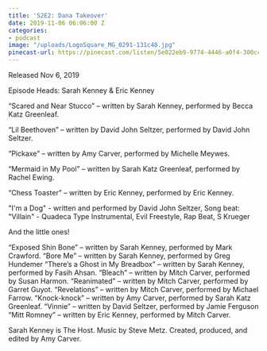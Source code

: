 ```yaml
---
title: 'S2E2: Dana Takeover'
date: 2019-11-06 06:06:00 Z
categories:
- podcast
image: "/uploads/LogoSquare_MG_0291-131c48.jpg"
pinecast-url: https://pinecast.com/listen/5e022eb9-9774-4446-a0f4-300ccb927e6e.mp3
---
```


Released Nov 6, 2019 

Episode Heads: Sarah Kenney & Eric Kenney

“Scared and Near Stucco” – written by Sarah Kenney, performed by Becca Katz Greenleaf.

“Lil Beethoven” – written by David John Seltzer, performed by David John Seltzer.

“Pickaxe” – written by Amy Carver, performed by Michelle Meywes.

“Mermaid in My Pool” – written by Sarah Katz Greenleaf, performed by Rachel Ewing.

“Chess Toaster” – written by Eric Kenney, performed by Eric Kenney.

"I'm a Dog" - written and performed by David John Seltzer, Song beat: "Villain" - Quadeca Type Instrumental, Evil Freestyle, Rap Beat, S Krueger

And the little ones! 

“Exposed Shin Bone” – written by Sarah Kenney, performed by Mark Crawford. “Bore Me” – written by Sarah Kenney, performed by Greg Hundemer “There’s a Ghost in My Breadbox” – written by Sarah Kenney, performed by Fasih Ahsan. “Bleach” – written by Mitch Carver, performed by Susan Harmon. “Reanimated” – written by Mitch Carver, performed by Garret Guyot. “Revelations” – written by Mitch Carver, performed by Michael Farrow. “Knock-knock” – written by Amy Carver, performed by Sarah Katz Greenleaf. “Vinnie” – written by David Seltzer, performed by Jamie Ferguson “Mitt Romney” – written by Eric Kenney, performed by Mitch Carver.

Sarah Kenney is The Host. Music by Steve Metz. Created, produced, and edited by Amy Carver.